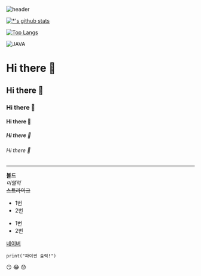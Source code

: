 ![header](https://capsule-render.vercel.app/api?type=cylinder&color=gradient&height=300&section=header&text=Developer%20Jay&fontSize=90&fontColor=#4374D9)

[![*'s github stats](https://github-readme-stats.vercel.app/api?username=jeon0821&show_icons=true&theme=synthwave)](https://github.com/jeon0821)

[![Top Langs](https://github-readme-stats.vercel.app/api/top-langs/?username=jeon0821)](https://github.com/jeon0821/github-readme-stats)


![JAVA](https://img.shields.io/badge/-JAVA-007396?style=flat&logo=Java&logoColor=#6799FF)





# Hi there 👋
## Hi there 👋
### Hi there 👋
#### Hi there 👋
##### Hi there 👋
###### Hi there 👋
---
**볼드** <br>
*이탤릭* <br>
~~스트라이크~~ <br>

* 1번
* 2번
- 1번
- 2번

[네이버](https://www.naver.com)

```
print("파이썬 출력!")
```

:smirk:
:joy:
:rage:



<!--
**jeon0821/jeon0821** is a ✨ _special_ ✨ repository because its `README.md` (this file) appears on your GitHub profile.

Here are some ideas to get you started:

- 🔭 I’m currently working on ...
- 🌱 I’m currently learning ...
- 👯 I’m looking to collaborate on ...
- 🤔 I’m looking for help with ...
- 💬 Ask me about ...
- 📫 How to reach me: ...
- 😄 Pronouns: ...
- ⚡ Fun fact: ...
-->
